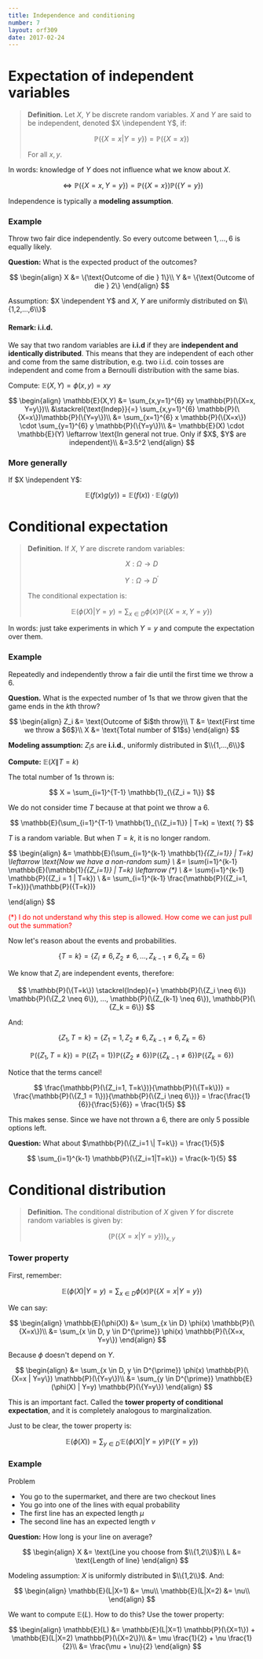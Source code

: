 ```yaml
---
title: Independence and conditioning
number: 7
layout: orf309
date: 2017-02-24
---
```


# Expectation of independent variables

> **Definition.** Let $X$, $Y$ be discrete random variables. $X$ and $Y$ are said to be independent, denoted $X \independent Y$, if:
>
> $$
> \mathbb{P}(\{X=x|Y=y\}) = \mathbb{P}(\{X=x\})
> $$
>
> For all $x, y$.

In words: knowledge of $Y$ does not influence what we know about $X$.

$$
\iff \mathbb{P}(\{X=x, Y=y\}) = \mathbb{P}(\{X=x\}) \mathbb{P}(\{Y=y\})
$$

Independence is typically a **modeling assumption**.

### Example

Throw two fair dice independently. So every outcome between $1, ..., 6$ is equally likely.

**Question:** What is the expected product of the outcomes?

$$
\begin{align}
X &= \{\text{Outcome of die } 1\}\\
Y &= \{\text{Outcome of die } 2\}
\end{align}
$$

Assumption: $X \independent Y$ and $X$, $Y$ are uniformly distributed on $\\{1,2,...,6\\}$

#### Remark: i.i.d.

We say that two random variables are **i.i.d** if they are **independent and identically distributed**. This means that they are independent of each other and come from the same distribution, e.g. two i.i.d. coin tosses are independent and come from a Bernoulli distribution with the same bias.

Compute: $\mathbb{E}(X,Y) = \phi(x,y) = xy$

$$
\begin{align}
\mathbb{E}(X,Y) &= \sum_{x,y=1}^{6} xy \mathbb{P}(\{X=x, Y=y\})\\
&\stackrel{\text{Indep}}{=} \sum_{x,y=1}^{6} \mathbb{P}(\{X=x\})\mathbb{P}(\{Y=y\})\\
&= \sum_{x=1}^{6} x \mathbb{P}(\{X=x\}) \cdot \sum_{y=1}^{6} y \mathbb{P}(\{Y=y\})\\
&= \mathbb{E}(X) \cdot \mathbb{E}(Y) \leftarrow \text{In general not true. Only if $X$, $Y$ are independent}\\
&=3.5^2
\end{align}
$$

### More generally

If $X \independent Y$:

$$
\mathbb{E}(f(x)g(y)) = \mathbb{E}(f(x)) \cdot \mathbb{E}(g(y))
$$

# Conditional expectation

> **Definition.** If $X$, $Y$ are discrete random variables:
>
> $$
> X: \Omega \rightarrow D
> $$
>
> $$
> Y: \Omega \rightarrow D^{\prime}
> $$
>
> The conditional expectation is:
>
> $$
> \mathbb{E}(\phi(X)|Y=y) = \sum_{x \in D} \phi(x) \mathbb{P}(\{X=x, Y=y\})
> $$

In words: just take experiments in which $Y=y$ and compute the expectation over them.

### Example

Repeatedly and independently throw a fair die until the first time we throw a $6$.

**Question.** What is the expected number of $1$s that we throw given that the game ends in the $k$th throw?

$$
\begin{align}
Z_i &= \text{Outcome of $i$th throw}\\
T &= \text{First time we throw a $6$}\\
X &= \text{Total number of $1$s}
\end{align}
$$

**Modeling assumption:** $Z_i$s are **i.i.d.**, uniformly distributed in $\\{1,...,6\\}$

**Compute:** $\mathbb{E}(X\|T=k)$

The total number of $1$s thrown is:

$$
X = \sum_{i=1}^{T-1} \mathbb{1}_{\{Z_i = 1\}}
$$

We do not consider time $T$ because at that point we throw a $6$.

$$
\mathbb{E}(\sum_{i=1}^{T-1} \mathbb{1}_{\{Z_i=1\}} | T=k) = \text{ ?}
$$

$T$ is a random variable. But when $T=k$, it is no longer random.

$$
\begin{align}
&= \mathbb{E}(\sum_{i=1}^{k-1} \mathbb{1}_{\{Z_i=1\}} | T=k) \leftarrow \text{Now we have a non-random sum} \\
&= \sum_{i=1}^{k-1} \mathbb{E}(\mathbb{1}_{\{Z_i=1\}} | T=k) \leftarrow (*) \\
&= \sum_{i=1}^{k-1} \mathbb{P}(\{Z_i = 1 | T=k\}) \\
&= \sum_{i=1}^{k-1} \frac{\mathbb{P}(\{Z_i=1, T=k\})}{\mathbb{P}(\{T=k\})}


\end{align}
$$

<span style="color: red;">($*$) I do not understand why this step is allowed. How come we can just pull out the summation?</span>

Now let's reason about the events and probabilities.

$$
\{T=k\} = \{Z_i \neq 6, Z_2 \neq 6, ..., Z_{k-1} \neq 6, Z_k = 6\}
$$

We know that $Z_i$ are independent events, therefore:

$$
\mathbb{P}(\{T=k\}) \stackrel{Indep}{=} \mathbb{P}(\{Z_i \neq 6\}) \mathbb{P}(\{Z_2 \neq 6\}), ..., \mathbb{P}(\{Z_{k-1} \neq 6\}), \mathbb{P}(\{Z_k = 6\})
$$

And:

$$
\{Z_1, T=k\} = \{Z_1 = 1, Z_2 \neq 6, Z_{k-1} \neq 6, Z_k = 6\}
$$

$$
\mathbb{P}(\{Z_1, T=k\}) = \mathbb{P}(\{Z_1 = 1\}) \mathbb{P}(\{Z_2 \neq 6\}) \mathbb{P}(\{Z_{k-1} \neq 6\}) \mathbb{P}(\{Z_k = 6\})
$$

Notice that the terms cancel!

$$
\frac{\mathbb{P}(\{Z_i=1, T=k\})}{\mathbb{P}(\{T=k\})}
= \frac{\mathbb{P}(\{Z_1 = 1\})}{\mathbb{P}(\{Z_i \neq 6\})}
= \frac{\frac{1}{6}}{\frac{5}{6}}
= \frac{1}{5}
$$

This makes sense. Since we have not thrown a $6$, there are only 5 possible options left.

**Question:** What about $\mathbb{P}(\{Z_i=1 \| T=k\}) = \frac{1}{5}$

$$
\sum_{i=1}^{k-1} \mathbb{P}(\{Z_i=1|T=k\}) = \frac{k-1}{5}
$$

# Conditional distribution

> **Definition.** The conditional distribution of $X$ given $Y$ for discrete random variables is given by:
>
> $$
> (\mathbb{P}(\{X=x|Y=y\}))_{x,y}
> $$

### Tower property

First, remember:

$$
\mathbb{E}(\phi(X) | Y=y) = \sum_{x \in D} \phi(x) \mathbb{P}(\{X=x|Y=y\})
$$

We can say:

$$
\begin{align}
\mathbb{E}(\phi(X)) &= \sum_{x \in D} \phi(x) \mathbb{P}(\{X=x\})\\
&= \sum_{x \in D, y \in D^{\prime}} \phi(x) \mathbb{P}(\{X=x, Y=y\})
\end{align}
$$

Because $\phi$ doesn't depend on $Y$.

$$
\begin{align}
&= \sum_{x \in D, y \in D^{\prime}} \phi(x) \mathbb{P}(\{X=x | Y=y\}) \mathbb{P}(\{Y=y\})\\
&= \sum_{y \in D^{\prime}} \mathbb{E}(\phi(X) | Y=y) \mathbb{P}(\{Y=y\})
\end{align}
$$

This is an important fact. Called the **tower property of conditional expectation**, and it is completely analogous to marginalization.

Just to be clear, the tower property is:

$$
\mathbb{E}(\phi(X)) = \sum_{y \in D^{\prime}} \mathbb{E}(\phi(X) | Y=y) \mathbb{P}(\{Y=y\})
$$

### Example

Problem

- You go to the supermarket, and there are two checkout lines
- You go into one of the lines with equal probability
- The first line has an expected length $\mu$
- The second line has an expected length $\nu$

**Question:** How long is your line on average?

$$
\begin{align}
X &= \text{Line you choose from $\\{1,2\\}$}\\
L &= \text{Length of line}
\end{align}
$$

Modeling assumption: $X$ is uniformly distributed in $\\{1,2\\}$. And:

$$
\begin{align}
\mathbb{E}(L|X=1) &= \mu\\
\mathbb{E}(L|X=2) &= \nu\\
\end{align}
$$

We want to compute $\mathbb{E}(L)$. How to do this? Use the tower property:

$$
\begin{align}
\mathbb{E}(L) &= \mathbb{E}(L|X=1) \mathbb{P}(\{X=1\}) + \mathbb{E}(L|X=2) \mathbb{P}(\{X=2\})\\
&= \mu \frac{1}{2} + \nu \frac{1}{2}\\
&= \frac{\mu + \nu}{2}
\end{align}
$$